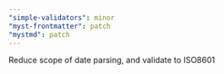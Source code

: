 ```yaml
---
"simple-validators": minor
"myst-frontmatter": patch
"mystmd": patch
---
```


Reduce scope of date parsing, and validate to ISO8601
